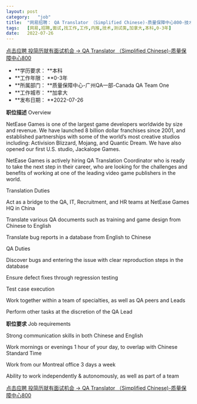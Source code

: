 ```yaml
---
layout:	post
category:	"job"
title:	"网易招聘： QA Translator （Simplified Chinese)-质量保障中心800-技术-测试类-加拿大本科0-3年"
tags:	[网易,招聘,面试,找工作,工作,内推,技术,测试类,加拿大,本科,0-3年]
date:	2022-07-26
---
```


[点击应聘 投简历就有面试机会 ->  QA Translator （Simplified Chinese)-质量保障中心800](http://mobile.bole.netease.com/bole/boleDetail?id=41660&employeeId=346f03c3cda5f04c&key=all)



- **学历要求： **本科
- **工作年限： **0-3年
- **所属部门： **质量保障中心-广州QA一部-Canada QA Team One
- **工作城市： **加拿大
- **发布日期： **2022-07-26



**职位描述**
Overview

NetEase Games is one of the largest game developers worldwide by size and revenue. We have launched 8 billion dollar franchises since 2001, and established partnerships with some of the world’s most creative studios including: Activision Blizzard, Mojang, and Quantic Dream. We have also opened our first U.S. studio, Jackalope Games.

NetEase Games is actively hiring QA Translation Coordinator who is ready to take the next step in their career, who are looking for the challenges and benefits of working at one of the leading video game publishers in the world.

Translation Duties

Act as a bridge to the QA, IT, Recruitment, and HR teams at NetEase Games HQ in China

Translate various QA documents such as training and game design from Chinese to English

Translate bug reports in a database from English to Chinese

QA Duties

Discover bugs and entering the issue with clear reproduction steps in the database

Ensure defect fixes through regression testing

Test case execution

Work together within a team of specialties, as well as QA peers and Leads

Perform other tasks at the discretion of the QA Lead





**职位要求**
Job requirements

Strong communication skills in both Chinese and English

Work mornings or evenings 1 hour of your day, to overlap with Chinese Standard Time

Work from our Montreal office 3 days a week

Ability to work independently &amp; autonomously, as well as part of a team



[点击应聘 投简历就有面试机会 ->  QA Translator （Simplified Chinese)-质量保障中心800](http://mobile.bole.netease.com/bole/boleDetail?id=41660&employeeId=346f03c3cda5f04c&key=all)